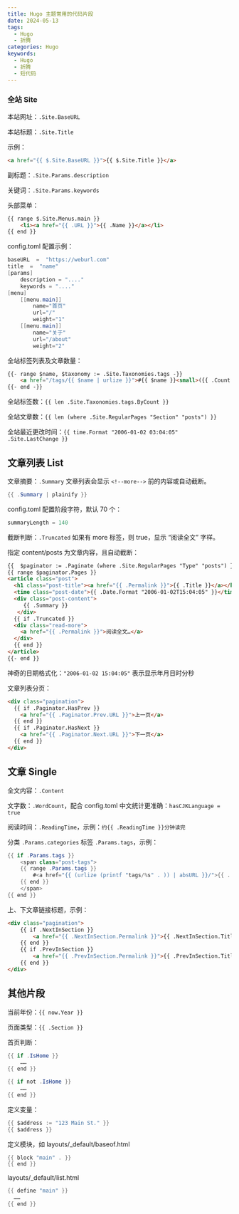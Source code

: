 ```yaml
---
title: Hugo 主题常用的代码片段
date: 2024-05-13
tags:
  - Hugo
  - 折腾
categories: Hugo
keywords:
  - Hugo
  - 折腾
  - 短代码
---
```

### 全站 Site

本站网址：`.Site.BaseURL`

本站标题：`.Site.Title`

示例：

```html
<a href="{{ $.Site.BaseURL }}">{{ $.Site.Title }}</a>
```

副标题：`.Site.Params.description`

关键词：`.Site.Params.keywords`

头部菜单：

```html
{{ range $.Site.Menus.main }}
	<li><a href="{{ .URL }}">{{ .Name }}</a></li>
{{ end }}
```

config.toml 配置示例：

```java
baseURL  =  "https://weburl.com"
title  =  "name"
[params]
	description = "...."
	keywords = "...."
[menu]
	[[menu.main]]
		name="首页"
		url="/"
		weight="1"
	[[menu.main]]
		name="关于"
		url="/about"
		weight="2"
```

全站标签列表及文章数量：

```html
{{- range $name, $taxonomy := .Site.Taxonomies.tags -}}
	<a href="/tags/{{ $name | urlize }}">#{{ $name }}<small>({{ .Count }})</small></a>
{{- end -}}
```

全站标签数：`{{ len .Site.Taxonomies.tags.ByCount }}`

全站文章数：`{{ len (where .Site.RegularPages "Section" "posts") }}`

全站最近更改时间：`{{ time.Format "2006-01-02 03:04:05" .Site.LastChange }}`

## 文章列表 List

文章摘要：`.Summary` 文章列表会显示 `<!--more-->` 前的内容或自动截断。

```java
{{ .Summary | plainify }}
```

config.toml 配置阶段字符，默认 70 个：

```java
summaryLength = 140
```

截断判断：`.Truncated` 如果有 more 标签，则 true，显示 “阅读全文” 字样。

指定 content/posts 为文章内容，且自动截断：

```html
{{  $paginator := .Paginate (where .Site.RegularPages "Type" "posts") }}
{{ range $paginator.Pages }}
<article class="post">
  <h1 class="post-title"><a href="{{ .Permalink }}">{{ .Title }}</a></h1>
  <time class="post-date">{{ .Date.Format "2006-01-02T15:04:05" }}</time>
  <div class="post-content">
 	 {{ .Summary }}
   </div>
  {{ if .Truncated }}
  <div class="read-more">
    <a href="{{ .Permalink }}">阅读全文…</a>
  </div>
  {{ end }}
</article>
{{- end }}
```

神奇的日期格式化：`"2006-01-02 15:04:05"` 表示显示年月日时分秒

文章列表分页：

```html
<div class="pagination">
  {{ if .Paginator.HasPrev }}
    <a href="{{ .Paginator.Prev.URL }}">上一页</a>
  {{ end }}
  {{ if .Paginator.HasNext }}
    <a href="{{ .Paginator.Next.URL }}">下一页</a>
  {{ end }}
</div>
```

## 文章 Single

全文内容：`.Content`

文字数：`.WordCount`，配合 config.toml 中文统计更准确：`hasCJKLanguage = true`

阅读时间：`.ReadingTime`，示例：`约{{ .ReadingTime }}分钟读完`

分类 `.Params.categories` 标签 `.Params.tags`，示例：

```java
{{ if .Params.tags }}
	<span class="post-tags">
	{{ range .Params.tags }}
		#<a href="{{ (urlize (printf "tags/%s" . )) | absURL }}/">{{ . }}</a>&nbsp;
	{{ end }}
	</span>
{{ end }}
```

上、下文章链接标题，示例：

```html
<div class="pagination">
	{{ if .NextInSection }}
		<a href="{{ .NextInSection.Permalink }}">{{ .NextInSection.Title }}</a>
	{{ end }}
	{{ if .PrevInSection }}
		<a href="{{ .PrevInSection.Permalink }}">{{ .PrevInSection.Title }}</a>
	{{ end }}
</div>
```

## 其他片段

当前年份：`{{ now.Year }}`

页面类型：`{{ .Section }}`

首页判断：

```java
{{ if .IsHome }}
	……
{{ end }}

{{ if not .IsHome }}
	……
{{ end }}
```

定义变量：

```java
{{ $address := "123 Main St." }}
{{ $address }}
```

定义模块，如 layouts/_default/baseof.html

```java
{{ block "main" . }}
{{ end }}
```

layouts/_default/list.html

```java
{{ define "main" }}
  ……
{{ end }}
```

